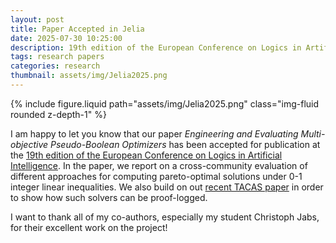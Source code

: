 ```yaml
---
layout: post
title: Paper Accepted in Jelia
date: 2025-07-30 10:25:00
description: 19th edition of the European Conference on Logics in Artificial Intelligence
tags: research papers
categories: research
thumbnail: assets/img/Jelia2025.png
---
```


<div class="row mt-3">
    <div class="col-sm mt-3 mt-md-0">
        {% include figure.liquid path="assets/img/Jelia2025.png" class="img-fluid rounded z-depth-1" %}
    </div>
</div>

I am happy to let you know that our paper _Engineering and Evaluating Multi-objective
Pseudo-Boolean Optimizers_ has been accepted for publication at the [19th edition of the European Conference on Logics in Artificial Intelligence](https://viam.science.tsu.ge/jelia2025/).
In the paper, we report on a cross-community evaluation of different approaches for computing pareto-optimal solutions under 0-1 integer linear inequalities. We also build on out [recent TACAS paper](https://link.springer.com/chapter/10.1007/978-3-031-90653-4_6) in order to show
how such solvers can be proof-logged.

I want to thank all of my co-authors, especially my student Christoph Jabs, for their excellent work on the project!
